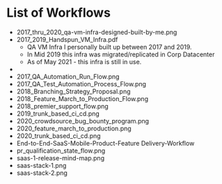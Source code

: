 # List of Workflows
* 2017_thru_2020_qa-vm-infra-designed-built-by-me.png
* 2017_2019_Handspun_VM_Infra.pdf
	* QA VM Infra I personally built up between 2017 and 2019.
	* In Mid 2019 this infra was migrated/replicated in Corp Datacenter
	* As of May 2021 - this infra is still in use.
*
* 2017_QA_Automation_Run_Flow.png
* 2017_QA_Test_Automation_Process_Flow.png
* 2018_Branching_Strategy_Proposal.png
* 2018_Feature_March_to_Production_Flow.png
* 2018_premier_support_flow.png
* 2019_trunk_based_ci_cd.png
* 2020_crowdsource_bug_bounty_program.png
* 2020_feature_march_to_production.png
* 2020_trunk_based_ci_cd.png
* End-to-End-SaaS-Mobile-Product-Feature Delivery-Workflow
* pr_qualification_state_flow.png
* saas-1-release-mind-map.png
* saas-stack-1.png
* saas-stack-2.png

